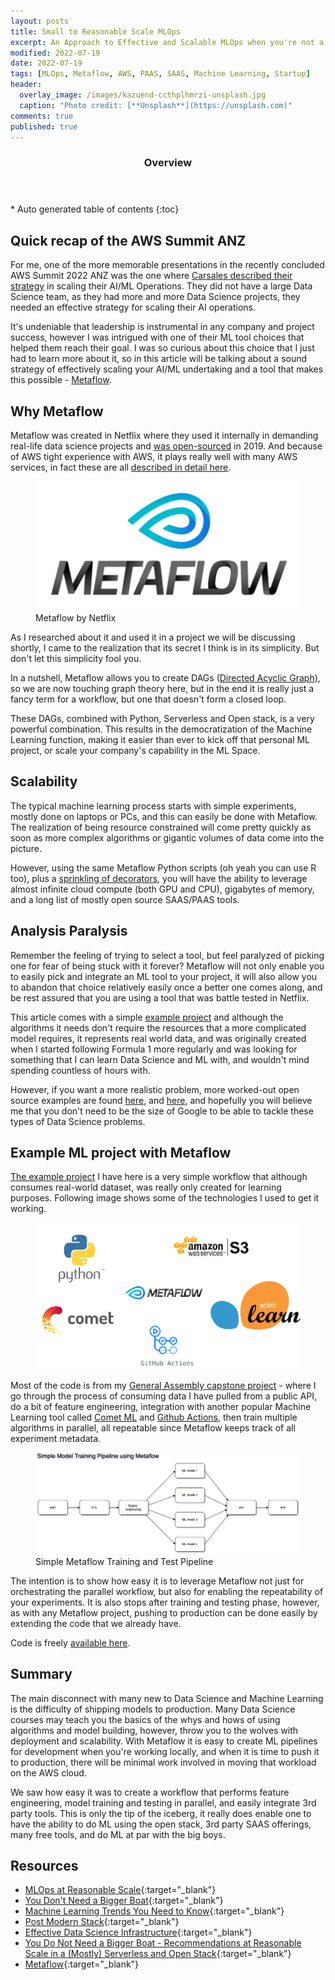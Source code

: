 ```yaml
---
layout: posts
title: Small to Reasonable Scale MLOps
excerpt: An Approach to Effective and Scalable MLOps when you're not a Giant like Google
modified: 2022-07-19
date: 2022-07-19
tags: [MLOps, Metaflow, AWS, PAAS, SAAS, Machine Learning, Startup]
header: 
  overlay_image: /images/kazuend-ccthplhmrzi-unsplash.jpg
  caption: "Photo credit: [**Unsplash**](https://unsplash.com)"
comments: true
published: true
---
```


<section id="table-of-contents">
  <header>
    <h3>Overview</h3>
  </header>
  <div id="drawer" markdown="1">
  *  Auto generated table of contents
  {:toc}
  </div>
</section>

## Quick recap of the AWS Summit ANZ

For me, one of the more memorable presentations in the recently concluded AWS Summit 2022 ANZ was the one where [Carsales described their strategy](https://fullstackdeveloper.tips/day-2-aws-summit-2022) in scaling their AI/ML Operations. They did not have a large Data Science team, as they had more and more Data Science projects, they needed an effective strategy for scaling their AI operations.  

It's undeniable that leadership is instrumental in any company and project success, however I was intrigued with one of their ML tool choices that helped them reach their goal. I was so curious about this choice that I just had to learn more about it, so in this article will be talking about a sound strategy of effectively scaling your AI/ML undertaking and a tool that makes this possible - [Metaflow](https://github.com/Netflix/metaflow).

## Why Metaflow

Metaflow was created in Netflix where they used it internally in demanding real-life data science projects and [was open-sourced](https://github.com/Netflix/metaflow) in 2019. And because of AWS tight experience with AWS, it plays really well with many AWS services, in fact these are all [described in detail here](https://docs.metaflow.org/metaflow-on-aws).

<figure>
	<a href="../images/metaflow-logo.png"><img src="../images/metaflow-logo.png"></a><figcaption>Metaflow by Netflix</figcaption>
</figure> 

As I researched about it and used it in a project we will be discussing shortly, I came to the realization that its secret I think is in its simplicity. But don't let this simplicity fool you. 

In a nutshell, Metaflow allows you to create DAGs ([Directed Acyclic Graph](https://en.wikipedia.org/wiki/Directed_acyclic_graph)), so we are now touching graph theory here, but in the end it is really just a fancy term for a workflow, but one that doesn't form a closed loop.

These DAGs, combined with Python, Serverless and Open stack, is a very powerful combination. This results in the democratization of the Machine Learning function, making it easier than ever to kick off that personal ML project, or scale your company's capability in the ML Space.

## Scalability

The typical machine learning process starts with simple experiments, mostly done on laptops or PCs, and this can easily be done with Metaflow. The realization of being resource constrained will come pretty quickly as soon as more complex algorithms or gigantic volumes of data come into the picture.

However, using the same Metaflow Python scripts (oh yeah you can use R too), plus a [sprinkling of decorators](https://docs.metaflow.org/metaflow/scaling-out-and-up), you will have the ability to leverage almost infinite cloud compute (both GPU and CPU), gigabytes of memory, and a long list of mostly open source SAAS/PAAS tools.

## Analysis Paralysis

Remember the feeling of trying to select a tool, but feel paralyzed of picking one for fear of being stuck with it forever? Metaflow will not only enable you to easily pick and integrate an ML tool to your project, it will also allow you to abandon that choice relatively easily once a better one comes along, and be rest assured that you are using a tool that was battle tested in Netflix.

This article comes with a simple [example project](https://github.com/jaeyow/metaflow-f1-predictor) and although the algorithms it needs don't require the resources that a more complicated model requires, it represents real world data, and was originally created when I started following Formula 1 more regularly and was looking for something that I can learn Data Science and ML with, and wouldn't mind spending countless of hours with.

However, if you want a more realistic problem, more worked-out open source examples are found [here](https://github.com/jacopotagliabue/you-dont-need-a-bigger-boat), and [here](https://github.com/jacopotagliabue/you-dont-need-a-bigger-boat), and hopefully you will believe me that you don't need to be the size of Google to be able to tackle these types of Data Science problems. 

## Example ML project with Metaflow

[The example project](https://github.com/jaeyow/metaflow-f1-predictor) I have here is a very simple workflow that although consumes real-world dataset, was really only created for learning purposes. Following image shows some of the technologies I used to get it working. 

<figure>
	<a href="../images/f1-metaflow.png"><img src="../images/f1-metaflow.png"></a>
</figure> 

Most of the code is from my [General Assembly capstone project](https://fullstackdeveloper.tips/general-assembly-data-science-bootcamp-week-10/#) - where I go through the process of consuming data I have pulled from a public API, do a bit of feature engineering, integration with another popular Machine Learning tool called [Comet ML](https://www.comet.com/) and [Github Actions](https://github.com/features/actions), then train multiple algorithms in parallel, all repeatable since Metaflow keeps track of all experiment metadata. 

<figure>
	<a href="../images/metaflow-training-pipeline.png"><img src="../images/metaflow-training-pipeline.png"></a><figcaption>Simple Metaflow Training and Test Pipeline</figcaption>
</figure> 

The intention is to show how easy it is to leverage Metaflow not just for orchestrating the parallel workflow, but also for enabling the repeatability of your experiments. It is also stops after training and testing phase, however, as with any Metaflow project, pushing to production can be done easily by extending the code that we already have.

Code is freely [available here](https://github.com/jaeyow/metaflow-f1-predictor). 

## Summary

The main disconnect with many new to Data Science and Machine Learning is the difficulty of shipping models to production. Many Data Science courses may teach you the basics of the whys and hows of using algorithms and model building, however, throw you to the wolves with deployment and scalability. With Metaflow it is easy to create ML pipelines for development when you're working locally, and when it is time to push it to production, there will be minimal work involved in moving that workload on the AWS cloud.

We saw how easy it was to create a workflow that performs feature engineering, model training and testing in parallel, and easily integrate 3rd party tools. This is only the tip of the iceberg, it really does enable one to have the ability to do ML using the open stack, 3rd party SAAS offerings, many free tools, and do ML at par with the big boys.

## Resources
- [MLOps at Reasonable Scale](https://www.youtube.com/watch?v=Ndxpo4PeEms){:target="_blank"}
- [You Don't Need a Bigger Boat](https://github.com/jacopotagliabue/you-dont-need-a-bigger-boat){:target="_blank"}
- [Machine Learning Trends You Need to Know](https://gradientflow.com/machine-learning-trends-you-need-to-know/){:target="_blank"}
- [Post Modern Stack](https://github.com/jacopotagliabue/post-modern-stack){:target="_blank"}
- [Effective Data Science Infrastructure](https://www.manning.com/books/effective-data-science-infrastructure){:target="_blank"}
- [You Do Not Need a Bigger Boat - Recommendations at Reasonable Scale in a (Mostly) Serverless and Open Stack](https://www.arxiv-vanity.com/papers/2107.07346/){:target="_blank"}
- [Metaflow](https://github.com/Netflix/metaflow){:target="_blank"}
